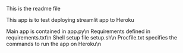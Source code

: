 This is the readme file

This app is to test deploying streamlit app to Heroku

Main app is contained in app.py\n
Requirements defined in requirements.txt\n
Shell setup file setup.sh\n
Procfile.txt specifies the commands to run the app on Heroku\n